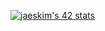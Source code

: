 [![jaeskim's 42 stats](https://badge42.herokuapp.com/api/stats/seungyki)](https://github.com/JaeSeoKim/badge42)
